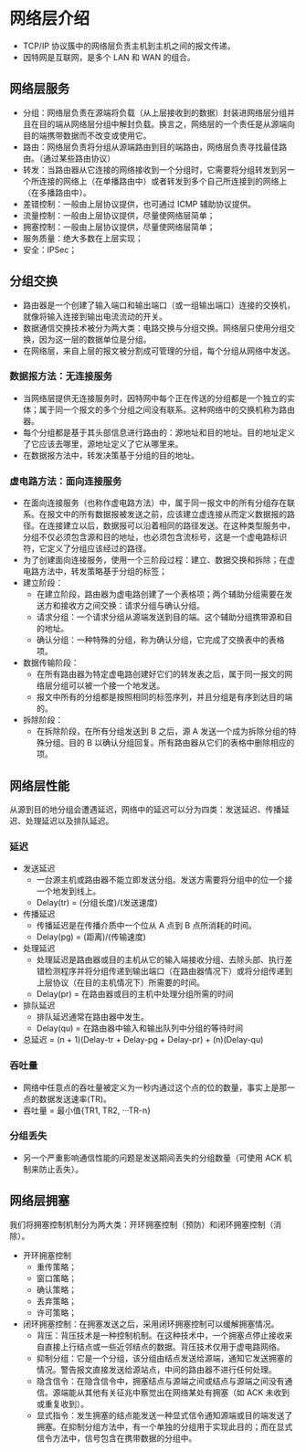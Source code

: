 # 网络层介绍
+ TCP/IP 协议簇中的网络层负责主机到主机之间的报文传递。
+ 因特网是互联网，是多个 LAN 和 WAN 的组合。

## 网络层服务
+ 分组：网络层负责在源端将负载（从上层接收到的数据）封装进网络层分组并且在目的端从网络层分组中解封负载。换言之，网络层的一个责任是从源端向目的端携带数据而不改变或使用它。
+ 路由：网络层负责将分组从源端路由到目的端路由，网络层负责寻找最佳路由。（通过某些路由协议）
+ 转发：当路由器从它连接的网络接收到一个分组时，它需要将分组转发到另一个所连接的网络上（在单播路由中）或者转发到多个自己所连接到的网络上（在多播路由中）。
+ 差错控制：一般由上层协议提供，也可通过 ICMP 辅助协议提供。
+ 流量控制：一般由上层协议提供，尽量使网络层简单；
+ 拥塞控制：一般由上层协议提供，尽量使网络层简单；
+ 服务质量：绝大多数在上层实现；
+ 安全：IPSec；

## 分组交换
+ 路由器是一个创建了输入端口和输出端口（或一组输出端口）连接的交换机，就像将输入连接到输出电流流动的开关。
+ 数据通信交换技术被分为两大类：电路交换与分组交换。网络层只使用分组交换，因为这一层的数据单位是分组。
+ 在网络层，来自上层的报文被分割成可管理的分组，每个分组从网络中发送。

### 数据报方法：无连接服务
+ 当网络层提供无连接服务时，因特网中每个正在传送的分组都是一个独立的实体；属于同一个报文的多个分组之间没有联系。这种网络中的交换机称为路由器。
+ 每个分组都是基于其头部信息进行路由的：源地址和目的地址。目的地址定义了它应该去哪里，源地址定义了它从哪里来。
+ 在数据报方法中，转发决策基于分组的目的地址。

### 虚电路方法：面向连接服务
+ 在面向连接服务（也称作虚电路方法）中，属于同一报文中的所有分组存在联系。在报文中的所有数据报被发送之前，应该建立虚连接从而定义数据报的路径。在连接建立以后，数据报可以沿着相同的路径发送。在这种类型服务中，分组不仅必须包含源和目的地址，也必须包含流标号，这是一个虚电路标识符，它定义了分组应该经过的路径。
+ 为了创建面向连接服务，使用一个三阶段过程：建立、数据交换和拆除；在虚电路方法中，转发策略基于分组的标签；
+ 建立阶段：
  + 在建立阶段，路由器为虚电路创建了一个表格项；两个辅助分组需要在发送方和接收方之间交换：请求分组与确认分组。
  + 请求分组：一个请求分组从源端发送到目的端。这个辅助分组携带源和目的地址。
  + 确认分组：一种特殊的分组，称为确认分组，它完成了交换表中的表格项。
+ 数据传输阶段：
  + 在所有路由器为特定虚电路创建好它们的转发表之后，属于同一报文的网络层分组可以被一个接一个地发送。
  + 报文中所有的分组都是按照相同的标签序列，并且分组是有序到达目的端的。
+ 拆除阶段：
  + 在拆除阶段，在所有分组发送到 B 之后，源 A 发送一个成为拆除分组的特殊分组。目的 B 以确认分组回复。所有路由器从它们的表格中删除相应的项。

## 网络层性能
从源到目的地分组会遭遇延迟，网络中的延迟可以分为四类：发送延迟、传播延迟、处理延迟以及排队延迟。

### 延迟
+ 发送延迟
  + 一台源主机或路由器不能立即发送分组。发送方需要将分组中的位一个接一个地发到线上。
  + Delay(tr) = (分组长度)/(发送速度)
+ 传播延迟
  + 传播延迟是在传播介质中一个位从 A 点到 B 点所消耗的时间。
  + Delay(pg) = (距离)/(传输速度)
+ 处理延迟
  + 处理延迟是路由器或目的主机从它的输入端接收分组、去除头部、执行差错检测程序并将分组传递到输出端口（在路由器情况下）或将分组传递到上层协议（在目的主机情况下）所需要的时间。
  + Delay(pr) = 在路由器或目的主机中处理分组所需的时间
+ 排队延迟
  + 排队延迟通常在路由器中发生。
  + Delay(qu) = 在路由器中输入和输出队列中分组的等待时间
+ 总延迟 = (n + 1)(Delay-tr + Delay-pg + Delay-pr) + (n)(Delay-qu)

### 吞吐量
+ 网络中任意点的吞吐量被定义为一秒内通过这个点的位的数量，事实上是那一点的数据发送速率(TR)。
+ 吞吐量 = 最小值{TR1, TR2, ···TR-n}

### 分组丢失
+ 另一个严重影响通信性能的问题是发送期间丢失的分组数量（可使用 ACK 机制来防止丢失）。

## 网络层拥塞
我们将拥塞控制机制分为两大类：开环拥塞控制（预防）和闭环拥塞控制（消除）。
+ 开环拥塞控制
  + 重传策略；
  + 窗口策略；
  + 确认策略；
  + 丢弃策略；
  + 许可策略；
+ 闭环拥塞控制：在拥塞发送之后，采用闭环拥塞控制可以缓解拥塞情况。
  + 背压：背压技术是一种控制机制。在这种技术中，一个拥塞点停止接收来自直接上行结点或一些近邻结点的数据。背压技术仅用于虚电路网络。
  + 抑制分组：它是一个分组，该分组由结点发送给源端，通知它发送拥塞的情况。警告报文直接发送给源站点，中间的路由器不进行任何处理。
  + 隐含信令：在隐含信令中，拥塞结点与源端之间或结点与源端之间没有通信。源端能从其他有关征兆中察觉出在网络某处有拥塞（如 ACK 未收到或重复收到）。
  + 显式指令：发生拥塞的结点能发送一种显式信令通知源端或目的端发送了拥塞。在抑制分组方法中，有一个单独的分组用于实现此目的；而在显式信令方法中，信号包含在携带数据的分组中。